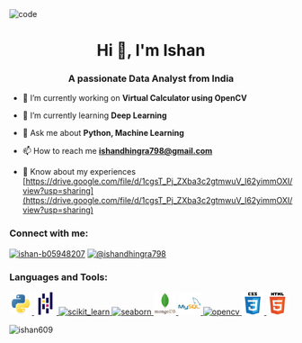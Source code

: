 <img alt="code" width=900 src="https://www.binarycode.co.nz/wp-content/uploads/2022/10/reports.gif">
<h1 align="center">Hi 👋, I'm Ishan</h1>
<h3 align="center">A passionate Data Analyst from India</h3>

- 🔭 I’m currently working on **Virtual Calculator using OpenCV**

- 🌱 I’m currently learning **Deep Learning**

- 💬 Ask me about **Python, Machine Learning**

- 📫 How to reach me **ishandhingra798@gmail.com**

- 📄 Know about my experiences [https://drive.google.com/file/d/1cgsT_Pj_ZXba3c2gtmwuV_l62yimmOXI/view?usp=sharing](https://drive.google.com/file/d/1cgsT_Pj_ZXba3c2gtmwuV_l62yimmOXI/view?usp=sharing)

<h3 align="left">Connect with me:</h3>
<p align="left">
<a href="https://linkedin.com/in/ishan-b05948207" target="blank"><img align="center" src="https://raw.githubusercontent.com/rahuldkjain/github-profile-readme-generator/master/src/images/icons/Social/linked-in-alt.svg" alt="ishan-b05948207" height="30" width="40" /></a>
<a href="https://www.hackerrank.com/ishandhingra798" target="blank"><img align="center" src="https://raw.githubusercontent.com/rahuldkjain/github-profile-readme-generator/master/src/images/icons/Social/hackerrank.svg" alt="@ishandhingra798" height="30" width="40" /></a>
</p>

<h3 align="left">Languages and Tools:</h3>
<p align="left"> 
<a href="https://www.python.org" target="_blank" rel="noreferrer"> <img src="https://raw.githubusercontent.com/devicons/devicon/master/icons/python/python-original.svg" alt="python" width="40" height="40"/> </a><a href="https://pandas.pydata.org/" target="_blank" rel="noreferrer"> <img src="https://raw.githubusercontent.com/devicons/devicon/2ae2a900d2f041da66e950e4d48052658d850630/icons/pandas/pandas-original.svg" alt="pandas" width="40" height="40"/> </a>  <a href="https://scikit-learn.org/" target="_blank" rel="noreferrer"> <img src="https://upload.wikimedia.org/wikipedia/commons/0/05/Scikit_learn_logo_small.svg" alt="scikit_learn" width="40" height="40"/> </a> <a href="https://seaborn.pydata.org/" target="_blank" rel="noreferrer"> <img src="https://seaborn.pydata.org/_images/logo-mark-lightbg.svg" alt="seaborn" width="40" height="40"/> </a>  <a href="https://www.mongodb.com/" target="_blank" rel="noreferrer"> <img src="https://raw.githubusercontent.com/devicons/devicon/master/icons/mongodb/mongodb-original-wordmark.svg" alt="mongodb" width="40" height="40"/> </a> <a href="https://www.mysql.com/" target="_blank" rel="noreferrer"> <img src="https://raw.githubusercontent.com/devicons/devicon/master/icons/mysql/mysql-original-wordmark.svg" alt="mysql" width="40" height="40"/> </a> <a href="https://opencv.org/" target="_blank" rel="noreferrer"> <img src="https://www.vectorlogo.zone/logos/opencv/opencv-icon.svg" alt="opencv" width="40" height="40"/> </a> <a href="https://www.w3schools.com/css/" target="_blank" rel="noreferrer"> <img src="https://raw.githubusercontent.com/devicons/devicon/master/icons/css3/css3-original-wordmark.svg" alt="css3" width="40" height="40"/> </a> <a href="https://www.w3.org/html/" target="_blank" rel="noreferrer"> <img src="https://raw.githubusercontent.com/devicons/devicon/master/icons/html5/html5-original-wordmark.svg" alt="html5" width="40" height="40"/> </a></p>
<p><img align="center" src="https://github-readme-stats.vercel.app/api/top-langs?username=ishan609&show_icons=true&locale=en&layout=compact" alt="ishan609" /></p>
